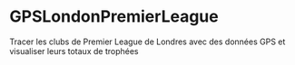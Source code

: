 # GPSLondonPremierLeague

Tracer les clubs de Premier League de Londres avec des données GPS et visualiser leurs totaux de trophées

